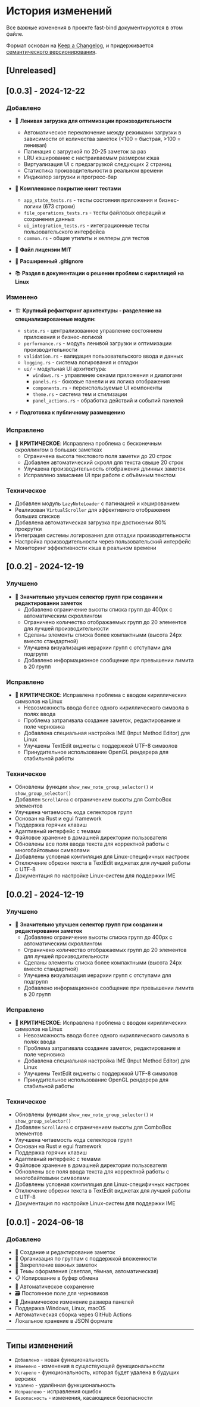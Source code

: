 # История изменений

Все важные изменения в проекте fast-bind документируются в этом файле.

Формат основан на [Keep a Changelog](https://keepachangelog.com/ru/1.0.0/),
и придерживается [семантического версионирования](https://semver.org/lang/ru/).

## [Unreleased]

## [0.0.3] - 2024-12-22

### Добавлено
- 🚀 **Ленивая загрузка для оптимизации производительности**
  - Автоматическое переключение между режимами загрузки в зависимости от количества заметок (<100 = быстрая, >100 = ленивая)
  - Пагинация с загрузкой по 20-25 заметок за раз
  - LRU кэширование с настраиваемым размером кэша
  - Виртуализация UI с предзагрузкой следующих 2 страниц
  - Статистика производительности в реальном времени
  - Индикатор загрузки и прогресс-бар

- 🧪 **Комплексное покрытие юнит тестами**
  - `app_state_tests.rs` - тесты состояния приложения и бизнес-логики (673 строки)
  - `file_operations_tests.rs` - тесты файловых операций и сохранения данных
  - `ui_integration_tests.rs` - интеграционные тесты пользовательского интерфейса
  - `common.rs` - общие утилиты и хелперы для тестов

- 📁 **Файл лицензии MIT**
- 🔧 **Расширенный .gitignore**
- 📚 **Раздел в документации о решении проблем с кириллицей на Linux**

### Изменено
- 🏗️ **Крупный рефакторинг архитектуры - разделение на специализированные модули:**
  - `state.rs` - централизованное управление состоянием приложения и бизнес-логикой
  - `performance.rs` - модуль ленивой загрузки и оптимизации производительности
  - `validation.rs` - валидация пользовательского ввода и данных
  - `logging.rs` - система логирования и отладки
  - `ui/` - модульная UI архитектура:
    - `windows.rs` - управление окнами приложения и диалогами
    - `panels.rs` - боковые панели и их логика отображения
    - `components.rs` - переиспользуемые UI компоненты
    - `theme.rs` - система тем и стилизации
    - `panel_actions.rs` - обработка действий и событий панелей

- ⚡ **Подготовка к публичному размещению**

### Исправлено
- 🐛 **КРИТИЧЕСКОЕ**: Исправлена проблема с бесконечным скроллингом в больших заметках
  - Ограничена высота текстового поля заметки до 20 строк
  - Добавлен автоматический скролл для текста свыше 20 строк
  - Улучшена производительность отображения длинных заметок
  - Исправлено зависание UI при работе с объёмным текстом

### Техническое
- Добавлен модуль `LazyNoteLoader` с пагинацией и кэшированием
- Реализован `VirtualScroller` для эффективного отображения больших списков
- Добавлена автоматическая загрузка при достижении 80% прокрутки
- Интеграция системы логирования для отладки производительности
- Настройка производительности через пользовательский интерфейс
- Мониторинг эффективности кэша в реальном времени

## [0.0.2] - 2024-12-19

### Улучшено
- 🎯 **Значительно улучшен селектор групп при создании и редактировании заметок**
  - Добавлено ограничение высоты списка групп до 400px с автоматическим скроллингом
  - Ограничено количество отображаемых групп до 20 элементов для лучшей производительности
  - Сделаны элементы списка более компактными (высота 24px вместо стандартной)
  - Улучшена визуализация иерархии групп с отступами для подгрупп
  - Добавлено информационное сообщение при превышении лимита в 20 групп

### Исправлено
- 🐛 **КРИТИЧЕСКОЕ**: Исправлена проблема с вводом кириллических символов на Linux
  - Невозможность ввода более одного кириллического символа в полях ввода
  - Проблема затрагивала создание заметок, редактирование и поле черновика
  - Добавлена специальная настройка IME (Input Method Editor) для Linux
  - Улучшены TextEdit виджеты с поддержкой UTF-8 символов
  - Принудительное использование OpenGL рендерера для стабильной работы

### Техническое
- Обновлены функции `show_new_note_group_selector()` и `show_group_selector()`
- Добавлен `ScrollArea` с ограничением высоты для ComboBox элементов
- Улучшена читаемость кода селекторов групп
- Основан на Rust и egui framework
- Поддержка горячих клавиш
- Адаптивный интерфейс с темами
- Файловое хранение в домашней директории пользователя
- Обновлены все поля ввода текста для корректной работы с многобайтовыми символами
- Добавлены условная компиляция для Linux-специфичных настроек
- Отключение обрезки текста в TextEdit виджетах для лучшей работы с UTF-8
- Документация по настройке Linux-систем для поддержки IME

## [0.0.2] - 2024-12-19

### Улучшено
- 🎯 **Значительно улучшен селектор групп при создании и редактировании заметок**
  - Добавлено ограничение высоты списка групп до 400px с автоматическим скроллингом
  - Ограничено количество отображаемых групп до 20 элементов для лучшей производительности
  - Сделаны элементы списка более компактными (высота 24px вместо стандартной)
  - Улучшена визуализация иерархии групп с отступами для подгрупп
  - Добавлено информационное сообщение при превышении лимита в 20 групп

### Исправлено
- 🐛 **КРИТИЧЕСКОЕ**: Исправлена проблема с вводом кириллических символов на Linux
  - Невозможность ввода более одного кириллического символа в полях ввода
  - Проблема затрагивала создание заметок, редактирование и поле черновика
  - Добавлена специальная настройка IME (Input Method Editor) для Linux
  - Улучшены TextEdit виджеты с поддержкой UTF-8 символов
  - Принудительное использование OpenGL рендерера для стабильной работы

### Техническое
- Обновлены функции `show_new_note_group_selector()` и `show_group_selector()`
- Добавлен `ScrollArea` с ограничением высоты для ComboBox элементов
- Улучшена читаемость кода селекторов групп
- Основан на Rust и egui framework
- Поддержка горячих клавиш
- Адаптивный интерфейс с темами
- Файловое хранение в домашней директории пользователя
- Обновлены все поля ввода текста для корректной работы с многобайтовыми символами
- Добавлены условная компиляция для Linux-специфичных настроек
- Отключение обрезки текста в TextEdit виджетах для лучшей работы с UTF-8
- Документация по настройке Linux-систем для поддержки IME

## [0.0.1] - 2024-06-18

### Добавлено
- 📝 Создание и редактирование заметок
- 📁 Организация по группам с поддержкой вложенности
- 📌 Закрепление важных заметок
- 🎨 Темы оформления (светлая, тёмная, автоматическая)
- 📋 Копирование в буфер обмена
- 💾 Автоматическое сохранение
- 🗃️ Постоянное поле для черновиков
- 🔄 Динамическое изменение размера панелей
- Поддержка Windows, Linux, macOS
- Автоматическая сборка через GitHub Actions
- Локальное хранение в JSON формате

---

## Типы изменений

- `Добавлено` - новая функциональность
- `Изменено` - изменения в существующей функциональности
- `Устарело` - функциональность, которая будет удалена в будущих версиях
- `Удалено` - удалённая функциональность
- `Исправлено` - исправления ошибок
- `Безопасность` - изменения, касающиеся безопасности 